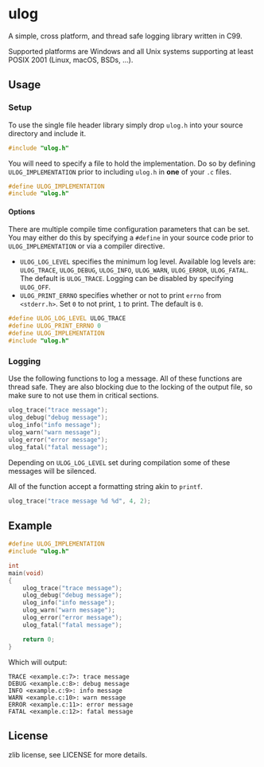 ulog
====

A simple, cross platform, and thread safe logging library written in C99.

Supported platforms are Windows and all Unix systems supporting at least POSIX 2001 (Linux, macOS, BSDs, ...).

Usage
-----

### Setup

To use the single file header library simply drop `ulog.h` into your source directory and include it.

```c
#include "ulog.h"
```

You will need to specify a file to hold the implementation. Do so by defining `ULOG_IMPLEMENTATION`
prior to including `ulog.h` in **one** of your `.c` files.

```c
#define ULOG_IMPLEMENTATION
#include "ulog.h"
```

#### Options

There are multiple compile time configuration parameters that can be set. You may either
do this by specifying a `#define` in your source code prior to `ULOG_IMPLEMENTATION` or
via a compiler directive.

- `ULOG_LOG_LEVEL` specifies the minimum log level.
  Available log levels are: `ULOG_TRACE`, `ULOG_DEBUG`, `ULOG_INFO`, `ULOG_WARN`, `ULOG_ERROR`, `ULOG_FATAL`.
  The default is `ULOG_TRACE`. Logging can be disabled by specifying `ULOG_OFF`.
- `ULOG_PRINT_ERRNO` specifies whether or not to print `errno` from `<stderr.h>`. Set `0` to not print,
  `1` to print. The default is `0`.

```c
#define ULOG_LOG_LEVEL ULOG_TRACE
#define ULOG_PRINT_ERRNO 0
#define ULOG_IMPLEMENTATION
#include "ulog.h"
```

### Logging

Use the following functions to log a message. All of these functions are thread safe. They are also blocking
due to the locking of the output file, so make sure to not use them in critical sections.

```c
ulog_trace("trace message");
ulog_debug("debug message");
ulog_info("info message");
ulog_warn("warn message");
ulog_error("error message");
ulog_fatal("fatal message");
```

Depending on `ULOG_LOG_LEVEL` set during compilation some of these messages will be silenced.

All of the function accept a formatting string akin to `printf`.

```c
ulog_trace("trace message %d %d", 4, 2);
```

Example
-------

```c
#define ULOG_IMPLEMENTATION
#include "ulog.h"

int
main(void)
{
	ulog_trace("trace message");
	ulog_debug("debug message");
	ulog_info("info message");
	ulog_warn("warn message");
	ulog_error("error message");
	ulog_fatal("fatal message");

	return 0;
}
```

Which will output:
```
TRACE <example.c:7>: trace message
DEBUG <example.c:8>: debug message
INFO <example.c:9>: info message
WARN <example.c:10>: warn message
ERROR <example.c:11>: error message
FATAL <example.c:12>: fatal message
```

License
-------

zlib license, see LICENSE for more details.

